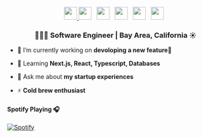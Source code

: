 
<p align='center'> 
  <a href="https://linkedin.com/in/cagansevencan//"><img height="30" src="https://raw.githubusercontent.com/trinwin/trinwin/master/icons/linkedin.png?raw=true"> </a>
  <a href="https://dev.to/cagansevencan"><img height="30" src="https://raw.githubusercontent.com/trinwin/trinwin/master/icons/devto.png"></a>&nbsp;&nbsp;
  <a href="https://twitter.com/cagan_dev"><img height="30" src="https://raw.githubusercontent.com/trinwin/trinwin/master/icons/twitter.png?raw=true"></a>&nbsp;&nbsp;
  <a href="https://unsplash.com/@cagan"><img height="30" src="https://raw.githubusercontent.com/trinwin/trinwin/master/icons/unsplash.png?raw=true"></a>&nbsp;&nbsp;
  <a href="https://medium.com/@cagan.sevencan"><img height="30" src="https://raw.githubusercontent.com/trinwin/trinwin/master/icons/medium.png?raw=true"></a>&nbsp;&nbsp;
  <a href="https://www.facebook.com/cagansevencan/"><img height="30" src="https://raw.githubusercontent.com/trinwin/trinwin/master/icons/facebook.png"></a>&nbsp;&nbsp;



<h3 align="center">👨🏻‍💻 Software Engineer | Bay Area, California ☀️</h3>


- 🔭 I’m currently working on **devoloping a new feature📱**

- 🌱 Learning **Next.js, React, Typescript, Databases**

- 💬 Ask me about **my startup experiences**

- ⚡ **Cold brew enthusiast**



#### Spotify Playing 🎧

[![Spotify](https://novatorem-cagan.vercel.app/api/spotify)](https://open.spotify.com/user/1299726247?si=tqvjmmC6SgGmwdfJNgCJwA)



